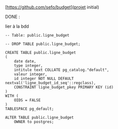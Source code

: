 [https://github.com/sefo/budget](projet initial)

DONE :

lier à la bdd

``` 
-- Table: public.ligne_budget

-- DROP TABLE public.ligne_budget;

CREATE TABLE public.ligne_budget
(
    date date,
    type integer,
    intitule text COLLATE pg_catalog."default",
    valeur integer,
    id integer NOT NULL DEFAULT nextval('ligne_budget_id_seq'::regclass),
    CONSTRAINT ligne_budget_pkey PRIMARY KEY (id)
)
WITH (
    OIDS = FALSE
)
TABLESPACE pg_default;

ALTER TABLE public.ligne_budget
    OWNER to postgres;
```